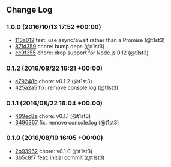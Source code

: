 ## Change Log

### 1.0.0 (2016/10/13 17:52 +00:00)
- [113a012](https://github.com/t1st3/desktop-env/commit/113a0121209f1136dff3269240165471601ca847) test: use async/await rather than a Promise (@t1st3)
- [87fd359](https://github.com/t1st3/desktop-env/commit/87fd3598023ff83cf2e7ec1423f8045a88e10b46) chore: bump deps (@t1st3)
- [cc9f355](https://github.com/t1st3/desktop-env/commit/cc9f355137a20a3c570ff79783d5123179785652) chore: drop support for Node.js 0.12 (@t1st3)

### 0.1.2 (2016/08/22 16:21 +00:00)
- [e79248b](https://github.com/t1st3/desktop-env/commit/e79248be8405ae7395d920af08d5bb7432fa7847) chore: v0.1.2 (@t1st3)
- [425a2a5](https://github.com/t1st3/desktop-env/commit/425a2a5d7b2e14ff044eb1db33b50515ba99d89e) fix: remove console.log (@t1st3)

### 0.1.1 (2016/08/22 16:04 +00:00)
- [499ec8e](https://github.com/t1st3/desktop-env/commit/499ec8ee404c6380257387515f46e424b13061a2) chore: v0.1.1 (@t1st3)
- [3496367](https://github.com/t1st3/desktop-env/commit/3496367dd192af13d654e83903b4746760315468) fix: remove console.log (@t1st3)

### 0.1.0 (2016/08/19 16:05 +00:00)
- [2b93962](https://github.com/t1st3/desktop-env/commit/2b9396265dcd0696ff45b99559aed58774f20516) chore: v0.1.0 (@t1st3)
- [3b5c8f7](https://github.com/t1st3/desktop-env/commit/3b5c8f703e476859b30408849430e7be5cbb7a0b) feat: initial commit (@t1st3)